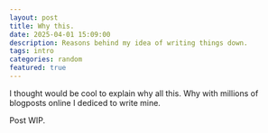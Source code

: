 ```yaml
---
layout: post
title: Why this.
date: 2025-04-01 15:09:00
description: Reasons behind my idea of writing things down.
tags: intro
categories: random
featured: true
---
```


I thought would be cool to explain why all this. Why with millions of blogposts online I dediced to write mine.

Post WIP.